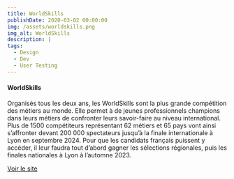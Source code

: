```yaml
---
title: WorldSkills
publishDate: 2020-03-02 00:00:00
img: /assets/worldskills.png
img_alt: WorldSkills
description: |
tags:
  - Design
  - Dev
  - User Testing
---
```

<div>
<h4>WorldSkills</h4>
<p>Organisés tous les deux ans, les WorldSkills sont la plus grande compétition des métiers au monde. Elle permet à de jeunes professionnels champions dans leurs métiers de confronter leurs savoir-faire au niveau international. Plus de 1500 compétiteurs représentant 62 métiers et 65 pays vont ainsi s’affronter devant 200 000 spectateurs jusqu’à la finale internationale à Lyon en septembre 2024. Pour que les candidats français puissent y accéder, il leur faudra tout d’abord gagner les sélections régionales, puis les finales nationales à Lyon à l’automne 2023.</p>
  <a href="https://www.worldskills-france.org" class="btn btn-primary">Voir le site</a>
</div>
